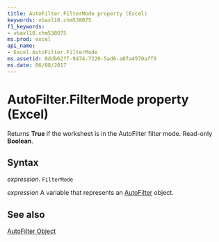 ```yaml
---
title: AutoFilter.FilterMode property (Excel)
keywords: vbaxl10.chm538075
f1_keywords:
- vbaxl10.chm538075
ms.prod: excel
api_name:
- Excel.AutoFilter.FilterMode
ms.assetid: 0ddb62ff-9474-7226-5ad6-a07a4970aff0
ms.date: 06/08/2017
---
```



# AutoFilter.FilterMode property (Excel)

Returns  **True** if the worksheet is in the AutoFilter filter mode. Read-only **Boolean**.


## Syntax

_expression_. `FilterMode`

_expression_ A variable that represents an [AutoFilter](Excel.AutoFilter.md) object.


## See also


[AutoFilter Object](Excel.AutoFilter.md)

